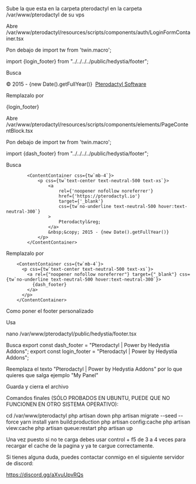 Sube la que esta en la carpeta pterodactyl en la carpeta /var/www/pterodactyl de su vps

Abre /var/www/pterodactyl/resources/scripts/components/auth/LoginFormContainer.tsx

Pon debajo de import tw from 'twin.macro';

import {login_footer} from "../../../../public/hedystia/footer";

Busca

<p css={tw`text-center text-neutral-500 text-xs mt-4`}>
            &copy; 2015 - {new Date().getFullYear()}&nbsp;
            <a
                rel={'noopener nofollow noreferrer'}
                href={'https://pterodactyl.io'}
                target={'_blank'}
                css={tw`no-underline text-neutral-500 hover:text-neutral-300`}
            >
                Pterodactyl Software
            </a>
        </p>

Remplazalo por

<p css={tw`text-center text-neutral-500 text-xs mt-4`}>
      <a rel={"noopener nofollow noreferrer"} target={"_blank"} css={tw`no-underline text-neutral-500 hover:text-neutral-300`}>
        {login_footer}
      </a>
    </p>

Abre /var/www/pterodactyl/resources/scripts/components/elements/PageContentBlock.tsx

Pon debajo de import tw from 'twin.macro';

import {dash_footer} from "../../../../public/hedystia/footer";

Busca

            <ContentContainer css={tw`mb-4`}>
                <p css={tw`text-center text-neutral-500 text-xs`}>
                    <a
                        rel={'noopener nofollow noreferrer'}
                        href={'https://pterodactyl.io'}
                        target={'_blank'}
                        css={tw`no-underline text-neutral-500 hover:text-neutral-300`}
                    >
                        Pterodactyl&reg;
                    </a>
                    &nbsp;&copy; 2015 - {new Date().getFullYear()}
                </p>
            </ContentContainer>

Remplazalo por

        <ContentContainer css={tw`mb-4`}>
          <p css={tw`text-center text-neutral-500 text-xs`}>
            <a rel={"noopener nofollow noreferrer"} target={"_blank"} css={tw`no-underline text-neutral-500 hover:text-neutral-300`}>
              {dash_footer}
            </a>
          </p>
        </ContentContainer>

Como poner el footer personalizado

Usa

nano /var/www/pterodactyl/public/hedystia/footer.tsx

Busca
export const dash_footer = "Pterodactyl | Power by Hedystia Addons";
export const login_footer = "Pterodactyl | Power by Hedystia Addons";

Reemplaza el texto "Pterodactyl | Power by Hedystia Addons" por lo que quieres que salga ejemplo "My Panel"

Guarda y cierra el archivo

Comandos finales (SÓLO PROBADOS EN UBUNTU, PUEDE QUE NO FUNCIONEN EN OTRO SISTEMA OPERATIVO):

cd /var/www/pterodactyl
php artisan down
php artisan migrate --seed --force
yarn install
yarn build:production
php artisan config:cache
php artisan view:cache
php artisan queue:restart
php artisan up

Una vez puesto si no te carga debes usar control + f5 de 3 a 4 veces para recargar el cache de la pagina y ya te cargue correctamente.

Si tienes alguna duda, puedes contactar conmigo en el siguiente servidor de discord:

https://discord.gg/aXvuUpvRQs
